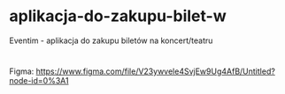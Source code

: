 # aplikacja-do-zakupu-bilet-w
Eventim - aplikacja do zakupu biletów na koncert/teatru
#
Figma:
https://www.figma.com/file/V23ywvele4SvjEw9Ug4AfB/Untitled?node-id=0%3A1
